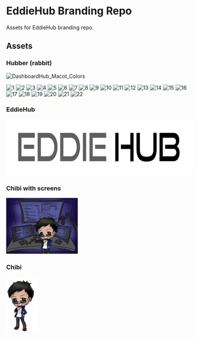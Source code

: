 # EddieHub Branding Repo

Assets for EddieHub branding repo.

## Assets

### Hubber (rabbit)

![DashboardHub_Macot_Colors](https://user-images.githubusercontent.com/624760/114314355-2b0d7f00-9af2-11eb-8995-7db0bcb30f97.png)


![1](https://user-images.githubusercontent.com/624760/114314267-e681e380-9af1-11eb-94d9-f71549b11761.png)
![2](https://user-images.githubusercontent.com/624760/114314270-e8e43d80-9af1-11eb-9743-aa29ce06c70d.png)
![3](https://user-images.githubusercontent.com/624760/114314271-ea156a80-9af1-11eb-97ca-977be7565aa6.png)
![4](https://user-images.githubusercontent.com/624760/114314272-ea156a80-9af1-11eb-9971-8ec15a1edc1b.png)
![5](https://user-images.githubusercontent.com/624760/114314273-eaae0100-9af1-11eb-955a-4039657fe85a.png)
![6](https://user-images.githubusercontent.com/624760/114314274-eb469780-9af1-11eb-8096-6b5afbeda373.png)
![7](https://user-images.githubusercontent.com/624760/114314275-ebdf2e00-9af1-11eb-8be3-df7efe3b44a4.png)
![8](https://user-images.githubusercontent.com/624760/114314277-ebdf2e00-9af1-11eb-80f0-e1ea5ff666bb.png)
![9](https://user-images.githubusercontent.com/624760/114314278-ec77c480-9af1-11eb-922a-fa4ba92980d7.png)
![10](https://user-images.githubusercontent.com/624760/114314280-ed105b00-9af1-11eb-9587-b9d7560a8522.png)
![11](https://user-images.githubusercontent.com/624760/114314282-eda8f180-9af1-11eb-9d83-d5af1ca510c4.png)
![12](https://user-images.githubusercontent.com/624760/114314284-eda8f180-9af1-11eb-80bd-b16eb0363870.png)
![13](https://user-images.githubusercontent.com/624760/114314285-ee418800-9af1-11eb-828e-ab17c0a63583.png)
![14](https://user-images.githubusercontent.com/624760/114314286-ee418800-9af1-11eb-992f-ffd91b39f84e.png)
![15](https://user-images.githubusercontent.com/624760/114314287-eeda1e80-9af1-11eb-981e-d59a57b0b062.png)
![16](https://user-images.githubusercontent.com/624760/114314288-eeda1e80-9af1-11eb-9c37-4916620ff3f7.png)
![17](https://user-images.githubusercontent.com/624760/114314289-ef72b500-9af1-11eb-91a1-720a6e4263a7.png)
![18](https://user-images.githubusercontent.com/624760/114314290-ef72b500-9af1-11eb-8b57-42c02a60a8ed.png)
![19](https://user-images.githubusercontent.com/624760/114314291-f00b4b80-9af1-11eb-888a-02caa4ca0d41.png)
![20](https://user-images.githubusercontent.com/624760/114314292-f00b4b80-9af1-11eb-91c2-ca99a207343d.png)
![21](https://user-images.githubusercontent.com/624760/114314293-f0a3e200-9af1-11eb-978a-60a76155239a.png)
![22](https://user-images.githubusercontent.com/624760/114314294-f0a3e200-9af1-11eb-9019-b96b5b15cb7c.png)

### EddieHub

<img src="assets/eddiehub.png" height="150px" />

### Chibi with screens

<img src="assets/chibi.png" height="150px" />

### Chibi

<img src="assets/chibi-eddiejaoude.png" height="150px" />

